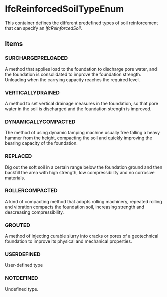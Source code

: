 # IfcReinforcedSoilTypeEnum

This container defines the different predefined types of soil reinforcement that can specify an _IfcReinforcedSoil_.

## Items

### SURCHARGEPRELOADED
A method that applies load to the foundation to discharge pore water, and the foundation is consolidated to improve the foundation strength. Unloading when the carrying capacity reaches the required level.

### VERTICALLYDRAINED
A method to set vertical drainage measures in the foundation, so that pore water in the soil is discharged and the foundation strength is improved.

### DYNAMICALLYCOMPACTED
The method of using dynamic tamping machine usually free falling a heavy hammer from the height, compacting the soil and quickly improving the bearing capacity of the foundation.

### REPLACED
Dig out the soft soil in a certain range below the foundation ground and then backfill the area with high strength, low compressibility and no corrosive materials.

### ROLLERCOMPACTED
A kind of compacting method that adopts rolling machinery, repeated rolling and vibration compacts the foundation soil, increasing strength and descreasing compressibility.

### GROUTED
A method of injecting curable slurry into cracks or pores of a geotechnical foundation to improve its physical and mechanical properties.

### USERDEFINED
User-defined type

### NOTDEFINED
Undefined type.
